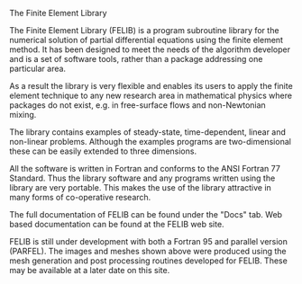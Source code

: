 The Finite Element Library

The Finite Element Library (FELIB) is a program subroutine library for the numerical solution of 
partial differential equations using the finite element method. It has been designed to meet the 
needs of the algorithm developer and is a set of software tools, rather than a package addressing 
one particular area.

As a result the library is very flexible and enables its users to apply the finite element technique 
to any new research area in mathematical physics where packages do not exist, e.g. in free-surface 
flows and non-Newtonian mixing.

The library contains examples of steady-state, time-dependent, linear and non-linear problems. Although 
the examples programs are two-dimensional these can be easily extended to three dimensions.

All the software is written in Fortran and conforms to the ANSI Fortran 77 Standard. Thus the library 
software and any programs written using the library are very portable. This makes the use of the library 
attractive in many forms of co-operative research.

The full documentation of FELIB can be found under the "Docs" tab. Web based documentation can be found 
at the FELIB web site.

FELIB is still under development with both a Fortran 95 and parallel version (PARFEL). The images and 
meshes shown above were produced using the mesh generation and post processing routines developed for 
FELIB. These may be available at a later date on this site.

